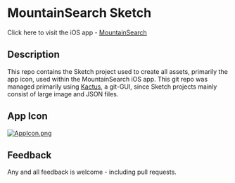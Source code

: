 # MountainSearch Sketch 


Click here to visit the iOS app - [MountainSearch](https://github.com/mkKreations/MountainSearch)


## Description

This repo contains the Sketch project used to create all assets, primarily the
app icon, used within the MountainSearch iOS app. This git repo was managed primarily
using [Kactus](https://kactus.io/), a git-GUI, since Sketch projects mainly consist 
of large image and JSON files.


## App Icon

[![AppIcon.png](https://i.postimg.cc/zXHnH89k/AppIcon.png)](https://postimg.cc/561HZd9H)


## Feedback

Any and all feedback is welcome - including pull requests.
